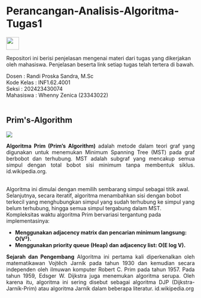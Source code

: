 # Perancangan-Analisis-Algoritma-Tugas1
<img src="https://www.thedataschool.com.au/wp-content/uploads/2022/01/logo-data-structures-algorithms.png" width="34" height="34">

Repositori ini berisi penjelasan mengenai materi dari tugas yang dikerjakan oleh mahasiswa. Penjelasan beserta link setiap tugas telah tertera di bawah.

Dosen : Randi Proska Sandra, M.Sc<br>
Kode Kelas : INF1.62.4001 <br>
Seksi : 202423430074<br>
Mahasiswa : Whenny Zenica (23343022)<br><br>

## Prim's-Algorithm

<img src="https://upload.wikimedia.org/wikipedia/en/9/96/Prim-animation.gif">

<p align="justify">
<b> Algoritma Prim (Prim’s Algorithm)</b> adalah metode dalam teori graf yang digunakan untuk menemukan Minimum Spanning Tree (MST) pada graf berbobot dan terhubung. MST adalah subgraf yang mencakup semua simpul dengan total bobot sisi minimum tanpa membentuk siklus. 
id.wikipedia.org.<br><br>
  
  Algoritma ini dimulai dengan memilih sembarang simpul sebagai titik awal. Selanjutnya, secara iteratif, algoritma menambahkan sisi dengan bobot terkecil yang menghubungkan simpul yang sudah terhubung ke simpul yang belum terhubung, hingga semua simpul tergabung dalam MST. Kompleksitas waktu algoritma Prim bervariasi tergantung pada implementasinya:
</p>

* **Menggunakan adjacency matrix dan pencarian minimum langsung: O(V²).**
* **Menggunakan priority queue (Heap) dan adjacency list: O(E log V).**
   
<p align="justify">
<b> Sejarah dan Pengembang</b>
  Algoritma ini pertama kali diperkenalkan oleh matematikawan Vojtěch Jarník pada tahun 1930 dan kemudian secara independen oleh ilmuwan komputer Robert C. Prim pada tahun 1957. Pada tahun 1959, Edsger W. Dijkstra juga menemukan algoritma serupa. Oleh karena itu, algoritma ini sering disebut sebagai algoritma DJP (Dijkstra-Jarník-Prim) atau algoritma Jarník dalam beberapa literatur. 
id.wikipedia.org </p>
